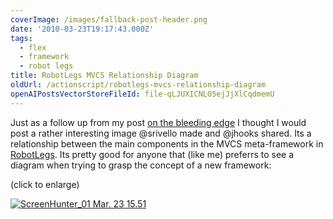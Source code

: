 ```yaml
---
coverImage: /images/fallback-post-header.png
date: '2010-03-23T19:17:43.000Z'
tags:
  - flex
  - framework
  - robot legs
title: RobotLegs MVCS Relationship Diagram
oldUrl: /actionscript/robotlegs-mvcs-relationship-diagram
openAIPostsVectorStoreFileId: file-qLJUXICNLO5ejJjXlCqdmemU
---
```


Just as a follow up from my post [on the bleeding edge](https://www.mikecann.co.uk/programming/on-the-bleeding-edge/) I thought I would post a rather interesting image @srivello made and @jhooks shared. Its a relationship between the main components in the MVCS meta-framework in [RobotLegs](https://www.robotlegs.org). Its pretty good for anyone that (like me) preferrs to see a diagram when trying to grasp the concept of a new framework:

<!-- more -->

(click to enlarge)

[![](/wp-content/uploads/2010/03/ScreenHunter_01-Mar.-23-15.51.jpg "ScreenHunter_01 Mar. 23 15.51")](/wp-content/uploads/2010/03/ScreenHunter_01-Mar.-23-15.51.jpg)
